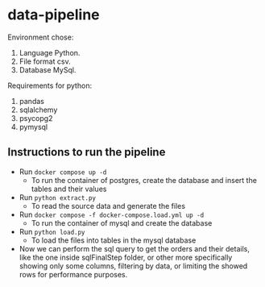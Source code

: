 # data-pipeline

Environment chose:
1. Language Python.
2. File format csv.
3. Database MySql.

Requirements for python:
1. pandas
2. sqlalchemy
3. psycopg2
4. pymysql

## Instructions to run the pipeline

* Run `docker compose up -d`
  - To run the container of postgres, create the database and insert the tables and their values
* Run `python extract.py`
  - To read the source data and generate the files
* Run `docker compose -f docker-compose.load.yml up -d`
  - To run the container of mysql and create the database
* Run `python load.py`
  - To load the files into tables in the mysql database
* Now we can perform the sql query to get the orders and their details, like the one inside sqlFinalStep folder, 
or other more specifically showing only some columns, filtering by data, or limiting the showed rows for performance purposes.
